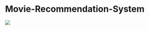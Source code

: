 # Movie-Recommendation-System
![](https://cdn.analyticsvidhya.com/wp-content/uploads/2020/11/75825featured2.png)
